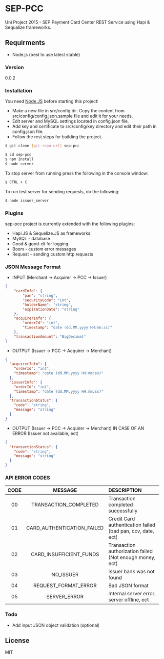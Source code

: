 # SEP-PCC

Uni Project 2015 - SEP Payment Card Center REST Service using Hapi & Sequalize frameworks.

## Requirments
  - Node.js (best to use latest stable)

### Version
0.0.2

### Installation

You need [Node.JS](https://nodejs.org/en/) before starting this project!
* Make a new file in src/config dir. Copy the content from src/config/config.json.sample file and edit it for your needs.
* Edit server and MySQL settings located in config.json file.
* Add key and certificate to src/config/key directory and edit their path in config.json file.
* Follow the rest steps for building the project.

```sh
$ git clone [git-repo-url] sep-pcc
```

```sh
$ cd sep-pcc
$ npm install
$ node server
```
To stop server from running press the following in the console window:
```sh
$ CTRL + C
```

To run test server for sending requests, do the following:
```sh
$ node issuer_server
```

### Plugins

sep-pcc project is currently extended with the following plugins:

* Hapi.JS & Sequelize.JS as frameworks
* MySQL - database
* Good & good-cli for logging
* Boom - custom error messages
* Request - sending custom http requests

### JSON Message Format
* INPUT (Merchant -> Acquirer -> PCC -> Issuer)
```json
{
	"cardInfo": {
		"pan": "string",
		"securityCode": "int",
		"holderName": "string",
		"expirationDate": "string"
	},
	"acquirerInfo": {
		"orderId": "int",
		"timestamp": "date (dd.MM.yyyy HH:mm:ss)"
	},
	"transactionAmount": "BigDecimal"
}
```

* OUTPUT (Issuer -> PCC -> Acquirer -> Merchant)
```json
{
  "acquirerInfo": {
    "orderId": "int",
    "timestamp": "date (dd.MM.yyyy HH:mm:ss)"
  },
  "issuerInfo": {
    "orderId": "int",
    "timestamp": "date (dd.MM.yyyy HH:mm:ss)"
  },
  "transactionStatus": {
    "code": "string",
    "message": "string"
  }
}
```

* OUTPUT (Issuer -> PCC -> Acquirer -> Merchant) IN CASE OF AN ERROR (Issuer not available, ect)
```json
{
  "transactionStatus": {
    "code": "string",
    "message": "string"
  }
}
```

### API ERROR CODES
| CODE        | MESSAGE           | DESCRIPTION  |
| :-------------: |:-------------:|:-----|
| 00 | TRANSACTION_COMPLETED | Transaction completed successfully |
| 01 | CARD_AUTHENTICATION_FAILED | Credit Card authentication failed (bad pan, ccv, date, ect) |
| 02 | CARD_INSUFFICIENT_FUNDS | Transaction authorization failed (Not enough money, ect) |
| 03 | NO_ISSUER | Issuer bank was not found     |
| 04 | REQUEST_FORMAT_ERROR | Bad JSON format    |
| 05 | SERVER_ERROR | Internal server error, server offline, ect |

### Todo

 - Add input JSON object validation (optional)


License
----

MIT
